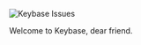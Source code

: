 
![Keybase Issues](http://keybase.io/images/walkthrough/footprints.jpg "Keybase Issues")

Welcome to Keybase, dear friend.
